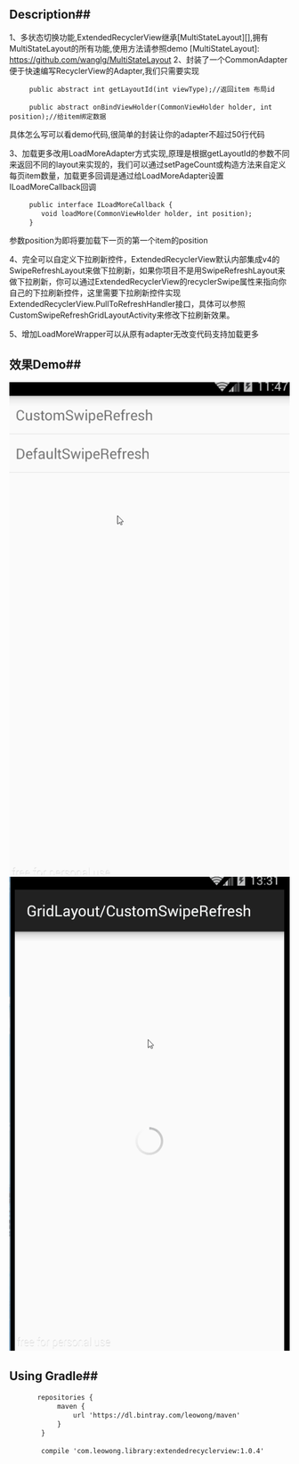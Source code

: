 ## Description##
1、多状态切换功能,ExtendedRecyclerView继承[MultiStateLayout][],拥有MultiStateLayout的所有功能,使用方法请参照demo
[MultiStateLayout]: https://github.com/wanglg/MultiStateLayout
2、封装了一个CommonAdapter便于快速编写RecyclerView的Adapter,我们只需要实现
```
     public abstract int getLayoutId(int viewType);//返回item 布局id
        
     public abstract onBindViewHolder(CommonViewHolder holder, int position);//给item绑定数据
```
具体怎么写可以看demo代码,很简单的封装让你的adapter不超过50行代码

3、加载更多改用LoadMoreAdapter方式实现,原理是根据getLayoutId的参数不同来返回不同的layout来实现的，我们可以通过setPageCount或构造方法来自定义每页item数量，加载更多回调是通过给LoadMoreAdapter设置ILoadMoreCallback回调
```
     public interface ILoadMoreCallback {
        void loadMore(CommonViewHolder holder, int position);
     }
```
参数position为即将要加载下一页的第一个item的position

4、完全可以自定义下拉刷新控件，ExtendedRecyclerView默认内部集成v4的SwipeRefreshLayout来做下拉刷新，如果你项目不是用SwipeRefreshLayout来做下拉刷新，你可以通过ExtendedRecyclerView的recyclerSwipe属性来指向你自己的下拉刷新控件，这里需要下拉刷新控件实现ExtendedRecyclerView.PullToRefreshHandler接口，具体可以参照CustomSwipeRefreshGridLayoutActivity来修改下拉刷新效果。

5、增加LoadMoreWrapper可以从原有adapter无改变代码支持加载更多

## 效果Demo##
![image](https://github.com/wanglg/resource/blob/master/Default.gif)
![image](https://github.com/wanglg/resource/blob/master/Custom.gif)
## Using Gradle##
```
       repositories {
            maven {
                url 'https://dl.bintray.com/leowong/maven'
            }
        }
    
        compile 'com.leowong.library:extendedrecyclerview:1.0.4'
```
